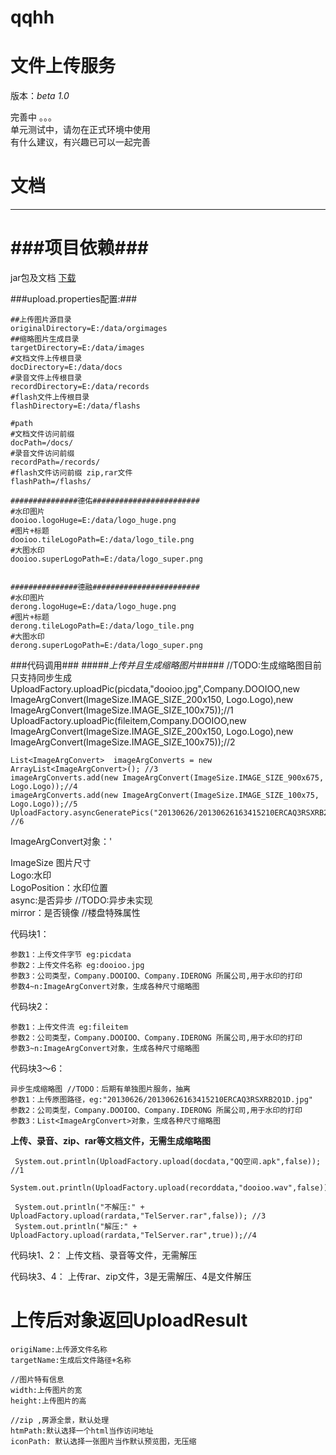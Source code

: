 qqhh
====
文件上传服务
======
版本：*beta 1.0*  

完善中 。。。   
单元测试中，请勿在正式环境中使用   
有什么建议，有兴趣已可以一起完善


# 文档 #
----------
###项目依赖###
===
jar包及文档 [下载](http://192.168.0.133:10150/nexus/index.html#nexus-search;quick~dy-fileupload "jar以及文档")
    
###upload.properties配置:###

    ##上传图片源目录
    originalDirectory=E:/data/orgimages
    ##缩略图片生成目录
    targetDirectory=E:/data/images
    #文档文件上传根目录
    docDirectory=E:/data/docs
    #录音文件上传根目录
    recordDirectory=E:/data/records
    #flash文件上传根目录
    flashDirectory=E:/data/flashs

    #path
    #文档文件访问前缀
    docPath=/docs/
    #录音文件访问前缀
    recordPath=/records/
    #flash文件访问前缀 zip,rar文件
    flashPath=/flashs/

    ###############德佑########################
    #水印图片
    dooioo.logoHuge=E:/data/logo_huge.png
    #图片+标题
    dooioo.tileLogoPath=E:/data/logo_tile.png
    #大图水印
    dooioo.superLogoPath=E:/data/logo_super.png


    ###############德融########################
    #水印图片
    derong.logoHuge=E:/data/logo_huge.png
    #图片+标题
    derong.tileLogoPath=E:/data/logo_tile.png
    #大图水印
    derong.superLogoPath=E:/data/logo_super.png

###代码调用###
#####*上传并且生成缩略图片*#####
    //TODO:生成缩略图目前只支持同步生成
    UploadFactory.uploadPic(picdata,"dooioo.jpg",Company.DOOIOO,new ImageArgConvert(ImageSize.IMAGE_SIZE_200x150, Logo.Logo),new ImageArgConvert(ImageSize.IMAGE_SIZE_100x75));//1
    UploadFactory.uploadPic(fileitem,Company.DOOIOO,new ImageArgConvert(ImageSize.IMAGE_SIZE_200x150, Logo.Logo),new ImageArgConvert(ImageSize.IMAGE_SIZE_100x75));//2

    List<ImageArgConvert>  imageArgConverts = new ArrayList<ImageArgConvert>(); //3
    imageArgConverts.add(new ImageArgConvert(ImageSize.IMAGE_SIZE_900x675, Logo.Logo));//4
    imageArgConverts.add(new ImageArgConvert(ImageSize.IMAGE_SIZE_100x75, Logo.Logo));//5
    UploadFactory.asyncGeneratePics("20130626/20130626163415210ERCAQ3RSXRB2Q1D.jpg",Company.DOOIOO,imageArgConverts); //6

ImageArgConvert对象：'
   
  ImageSize 图片尺寸   
    Logo:水印   
    LogoPosition：水印位置   
    async:是否异步  //TODO:异步未实现  
    mirror：是否镜像 //楼盘特殊属性   

代码块1：

    参数1：上传文件字节 eg:picdata
    参数2：上传文件名称 eg:dooioo.jpg
    参数3：公司类型，Company.DOOIOO、Company.IDERONG 所属公司,用于水印的打印
    参数4~n:ImageArgConvert对象，生成各种尺寸缩略图

代码块2：

    参数1：上传文件流 eg:fileitem
    参数2：公司类型，Company.DOOIOO、Company.IDERONG 所属公司,用于水印的打印
    参数3~n:ImageArgConvert对象，生成各种尺寸缩略图

代码块3～6：

    异步生成缩略图 //TODO：后期有单独图片服务，抽离
    参数1：上传原图路径，eg:"20130626/20130626163415210ERCAQ3RSXRB2Q1D.jpg"
    参数2：公司类型，Company.DOOIOO、Company.IDERONG 所属公司,用于水印的打印
    参数3：List<ImageArgConvert>对象，生成各种尺寸缩略图


**上传、录音、zip、rar等文档文件，无需生成缩略图**

     System.out.println(UploadFactory.upload(docdata,"QQ空间.apk",false)); //1
     System.out.println(UploadFactory.upload(recorddata,"dooioo.wav",false));//2

     System.out.println("不解压:" + UploadFactory.upload(rardata,"TelServer.rar",false)); //3
     System.out.println("解压:" + UploadFactory.upload(rardata,"TelServer.rar",true));//4

代码块1、2：
    上传文档、录音等文件，无需解压

代码块3、4：
    上传rar、zip文件，3是无需解压、4是文件解压


上传后对象返回UploadResult
===
    origiName:上传源文件名称
    targetName:生成后文件路径+名称

    //图片特有信息
    width:上传图片的宽
    height:上传图片的高

    //zip ,房源全景，默认处理
    htmPath:默认选择一个html当作访问地址
    iconPath: 默认选择一张图片当作默认预览图，无压缩

